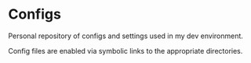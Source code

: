 # Configs

Personal repository of configs and settings used in my dev environment.

Config files are enabled via symbolic links to the appropriate directories.
